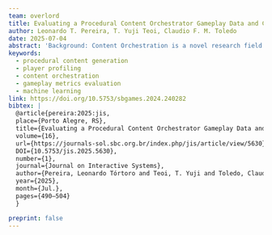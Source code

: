 ```yaml
---
team: overlord
title: Evaluating a Procedural Content Orchestrator Gameplay Data and Classifying User Profiles
author: Leonardo T. Pereira, T. Yuji Teoi, Claudio F. M. Toledo
date: 2025-07-04
abstract: 'Background: Content Orchestration is a novel research field focused on coordinating distinct types of algorithmically generated game content. Purpose: Thus, the lack of research in this area hinders the analysis of gameplay data and player profiling in games with orchestrated content. Methods: This paper is an extension of a work that collected and analyzed gameplay logs of 15 players who played 119 game sections of 12 different dungeons of a top-down action game. The game’s Levels, Rules, and Narrative content were orchestrated and adapted to player profiles defined from a pre-test questionnaire. PCA and clustering techniques were used to highlight relevant gameplay metrics for distinguishing play styles. In this extension, we used the gameplay data alone to train classifiers with and without data augmentation to predict a user’s profile, measuring the accuracy, precision, recall and f1-score with a train-test split and a 5-fold cross-validation for a more robust accuracy. We also implemented data augmentation on our gameplay metrics sample. Results: We identified, through the previous work, two components of PCA explaining a total of 65% of data variability, containing data such as Lock Usage Rate, Enemy Kill Rate, Map Completion, and Completed Immersion Quests. We also found game difficulty as an important level component for impact clustering. Through data augmentation, we achieved novel results, such as a mean accuracy of almost 95%, measured with a 5-fold cross-validation, for the Histogram-based Gradient Boosting classifier when predicting a player’s profile based on their gameplay data, even with our small sample size. Conclusion: Our work guides developers and researchers to choose relevant gameplay metrics to determine players’ play styles. Our extended results suggest that we can predict player’s profiles through gameplay metrics and data augmentation, even for small samples. More studies are needed to validate our findings, with a larger and more diverse player-base.'
keywords:
  - procedural content generation
  - player profiling
  - content orchestration
  - gameplay metrics evaluation
  - machine learning
link: https://doi.org/10.5753/sbgames.2024.240282
bibtex: |
  @article{pereira:2025:jis, 
  place={Porto Alegre, RS}, 
  title={Evaluating a Procedural Content Orchestrator Gameplay Data and Classifying User Profiles}, 
  volume={16}, 
  url={https://journals-sol.sbc.org.br/index.php/jis/article/view/5630}, 
  DOI={10.5753/jis.2025.5630}, 
  number={1}, 
  journal={Journal on Interactive Systems}, 
  author={Pereira, Leonardo Tórtoro and Teoi, T. Yuji and Toledo, Claudio Fabiano Motta}, 
  year={2025}, 
  month={Jul.}, 
  pages={490–504} 
  }

preprint: false
---
```

